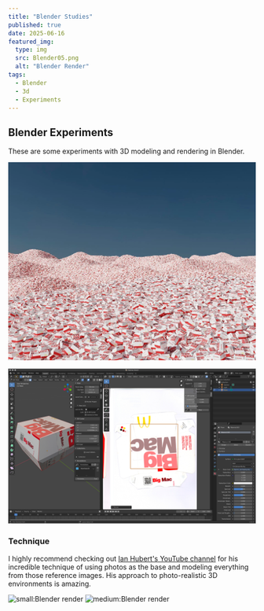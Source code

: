 ```yaml
---
title: "Blender Studies"
published: true
date: 2025-06-16
featured_img:
  type: img
  src: Blender05.png
  alt: "Blender Render"
tags:
  - Blender
  - 3d
  - Experiments
---
```

## Blender Experiments

These are some experiments with 3D modeling and rendering in Blender.

![medium:Blender render](blender03.png)

![small:Blender render](blender02.png)

### Technique

I highly recommend checking out [Ian Hubert's YouTube channel](https://www.youtube.com/@IanHubert2) for his incredible technique of using photos as the base and modeling everything from those reference images. His approach to photo-realistic 3D environments is amazing.


![small:Blender render](blender01.png)
![medium:Blender render](blender05.png)


